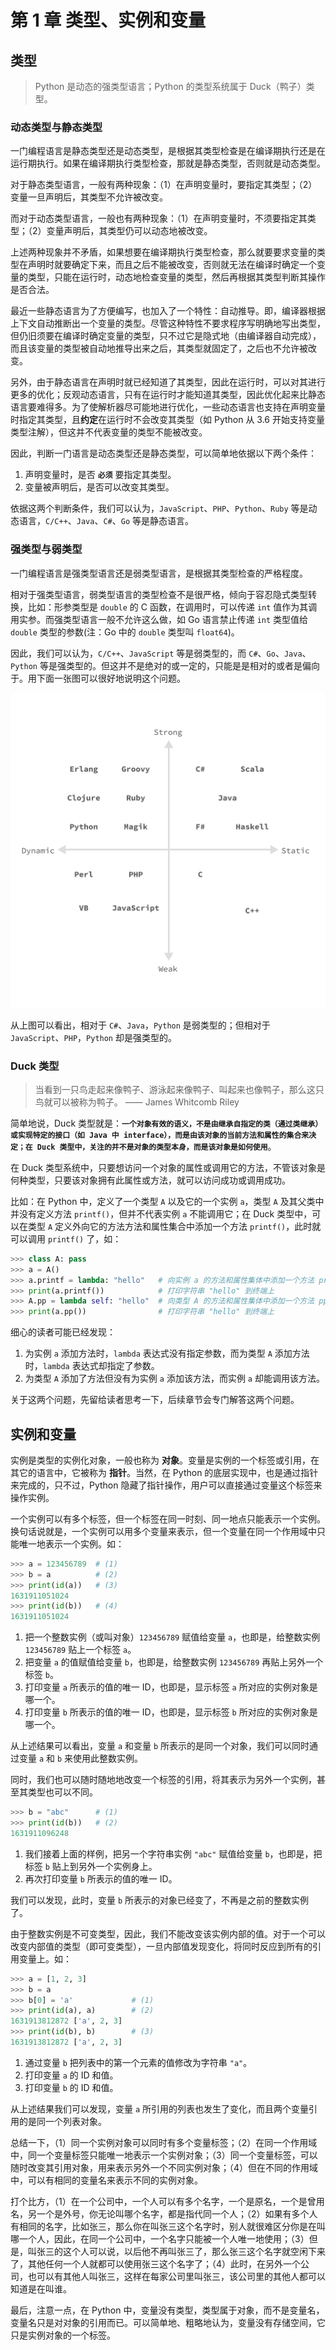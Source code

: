 # 第 1 章 类型、实例和变量

## 类型
> Python 是动态的强类型语言；Python 的类型系统属于 Duck（鸭子）类型。


### 动态类型与静态类型

一门编程语言是静态类型还是动态类型，是根据其类型检查是在编译期执行还是在运行期执行。如果在编译期执行类型检查，那就是静态类型，否则就是动态类型。

对于静态类型语言，一般有两种现象：（1）在声明变量时，要指定其类型；（2）变量一旦声明后，其类型不允许被改变。

而对于动态类型语言，一般也有两种现象：（1）在声明变量时，不须要指定其类型；（2）变量声明后，其类型仍可以动态地被改变。

上述两种现象并不矛盾，如果想要在编译期执行类型检查，那么就要要求变量的类型在声明时就要确定下来，而且之后不能被改变，否则就无法在编译时确定一个变量的类型，只能在运行时，动态地检查变量的类型，然后再根据其类型判断其操作是否合法。

最近一些静态语言为了方便编写，也加入了一个特性：自动推导。即，编译器根据上下文自动推断出一个变量的类型。尽管这种特性不要求程序写明确地写出类型，但仍旧须要在编译时确定变量的类型，只不过它是隐式地（由编译器自动完成），而且该变量的类型被自动地推导出来之后，其类型就固定了，之后也不允许被改变。

另外，由于静态语言在声明时就已经知道了其类型，因此在运行时，可以对其进行更多的优化；反观动态语言，只有在运行时才能知道其类型，因此优化起来比静态语言要难得多。为了使解析器尽可能地进行优化，一些动态语言也支持在声明变量时指定其类型，且**约定**在运行时不会改变其类型（如 Python 从 3.6 开始支持变量类型注解），但这并不代表变量的类型不能被改变。

因此，判断一门语言是动态类型还是静态类型，可以简单地依据以下两个条件：
1. 声明变量时，是否 **`必须`** 要指定其类型。
2. 变量被声明后，是否可以改变其类型。

依据这两个判断条件，我们可以认为，`JavaScript`、`PHP`、`Python`、`Ruby` 等是动态语言，`C/C++`、`Java`、`C#`、`Go` 等是静态语言。


### 强类型与弱类型

一门编程语言是强类型语言还是弱类型语言，是根据其类型检查的严格程度。

相对于强类型语言，弱类型语言的类型检查不是很严格，倾向于容忍隐式类型转换，比如：形参类型是 `double` 的 C 函数，在调用时，可以传递 `int` 值作为其调用实参。而强类型语言一般不允许这么做，如 Go 语言禁止传递 `int` 类型值给 `double` 类型的参数(注：Go 中的 `double` 类型叫 `float64`)。

因此，我们可以认为，`C/C++`、`JavaScript` 等是弱类型的，而 `C#`、`Go`、`Java`、`Python` 等是强类型的。但这并不是绝对的或一定的，只能是是相对的或者是偏向于。用下面一张图可以很好地说明这个问题。

![language-strong-weak-type](./static/language-strong-weak-type.png)

从上图可以看出，相对于 `C#`、`Java`，`Python` 是弱类型的；但相对于 `JavaScript`、`PHP`，`Python` 却是强类型的。


### Duck 类型

> 当看到一只鸟走起来像鸭子、游泳起来像鸭子、叫起来也像鸭子，那么这只鸟就可以被称为鸭子。   —— James Whitcomb Riley

简单地说，Duck 类型就是：**`一个对象有效的语义，不是由继承自指定的类（通过类继承）或实现特定的接口（如 Java 中 interface），而是由该对象的当前方法和属性的集合来决定；在 Duck 类型中，关注的并不是对象的类型本身，而是该对象是如何使用`**。

在 Duck 类型系统中，只要想访问一个对象的属性或调用它的方法，不管该对象是何种类型，只要该对象拥有此属性或方法，就可以访问成功或调用成功。

比如：在 Python 中，定义了一个类型 `A` 以及它的一个实例 `a`，类型 `A` 及其父类中并没有定义方法 `printf()`，但并不代表实例 `a` 不能调用它；在 Duck 类型中，可以在类型 `A` 定义外向它的方法方法和属性集合中添加一个方法 `printf()`，此时就可以调用 `printf()` 了，如：

```python
>>> class A: pass
>>> a = A()
>>> a.printf = lambda: "hello"   # 向实例 a 的方法和属性集体中添加一个方法 printf
>>> print(a.printf())            # 打印字符串 "hello" 到终端上
>>> A.pp = lambda self: "hello"  # 向类型 A 的方法和属性集体中添加一个方法 pp
>>> print(a.pp())                # 打印字符串 "hello" 到终端上
```

细心的读者可能已经发现：
1. 为实例 `a` 添加方法时，`lambda` 表达式没有指定参数，而为类型 `A` 添加方法时，`lambda` 表达式却指定了参数。
2. 为类型 `A` 添加了方法但没有为实例 `a` 添加该方法，而实例 `a` 却能调用该方法。

关于这两个问题，先留给读者思考一下，后续章节会专门解答这两个问题。


## 实例和变量

实例是类型的实例化对象，一般也称为 **对象**。变量是实例的一个标签或引用，在其它的语言中，它被称为 **指针**。当然，在 Python 的底层实现中，也是通过指针来完成的，只不过，Python 隐藏了指针操作，用户可以直接通过变量这个标签来操作实例。

一个实例可以有多个标签，但一个标签在同一时刻、同一地点只能表示一个实例。换句话说就是，一个实例可以用多个变量来表示，但一个变量在同一个作用域中只能唯一地表示一个实例。如：
```python
>>> a = 123456789  # (1)
>>> b = a          # (2)
>>> print(id(a))   # (3)
1631911051024
>>> print(id(b))   # (4)
1631911051024
```
1. 把一个整数实例（或叫对象）`123456789` 赋值给变量 `a`，也即是，给整数实例 `123456789` 贴上一个标签 `a`。
2. 把变量 `a` 的值赋值给变量 `b`，也即是，给整数实例 `123456789` 再贴上另外一个标签 `b`。
3. 打印变量 `a` 所表示的值的唯一 ID，也即是，显示标签 `a` 所对应的实例对象是哪一个。
4. 打印变量 `b` 所表示的值的唯一 ID，也即是，显示标签 `b` 所对应的实例对象是哪一个。

从上述结果可以看出，变量 `a` 和变量 `b` 所表示的是同一个对象，我们可以同时通过变量 `a` 和 `b` 来使用此整数实例。

同时，我们也可以随时随地地改变一个标签的引用，将其表示为另外一个实例，甚至其类型也可以不同。
```python
>>> b = "abc"      # (1)
>>> print(id(b))   # (2)
1631911096248
```

1. 我们接着上面的样例，把另一个字符串实例 `"abc"` 赋值给变量 `b`，也即是，把标签 `b` 贴上到另外一个实例身上。
2. 再次打印变量 `b` 所表示的值的唯一 ID。

我们可以发现，此时，变量 `b` 所表示的对象已经变了，不再是之前的整数实例了。

由于整数实例是不可变类型，因此，我们不能改变该实例内部的值。对于一个可以改变内部值的类型（即可变类型），一旦内部值发现变化，将同时反应到所有的引用变量上。如：
```python
>>> a = [1, 2, 3]
>>> b = a
>>> b[0] = 'a'             # (1)
>>> print(id(a), a)        # (2)
1631913812872 ['a', 2, 3]
>>> print(id(b), b)        # (3)
1631913812872 ['a', 2, 3]
```
1. 通过变量 `b` 把列表中的第一个元素的值修改为字符串 `"a"`。
2. 打印变量 `a` 的 ID 和值。
3. 打印变量 `b` 的 ID 和值。

从上述结果我们可以发现，变量 `a` 所引用的列表也发生了变化，而且两个变量引用的是同一个列表对象。

总结一下，（1）同一个实例对象可以同时有多个变量标签；（2）在同一个作用域中，同一个变量标签只能唯一地表示一个实例对象；（3）同一个变量标签，可以随时改变其引用对象，用来表示另外一个不同实例对象；（4）但在不同的作用域中，可以有相同的变量名来表示不同的实例对象。

打个比方，（1）在一个公司中，一个人可以有多个名字，一个是原名，一个是曾用名，另一个是外号，你无论叫哪个名字，都是指代同一个人；（2）如果有多个人有相同的名字，比如张三，那么你在叫张三这个名字时，别人就很难区分你是在叫哪一个人，因此，在同一个公司中，一个名字只能被一个人唯一地使用；（3）但是，叫张三的这个人可以说，以后他不再叫张三了，那么张三这个名字就空闲下来了，其他任何一个人就都可以使用张三这个名字了；（4）此时，在另外一个公司，也可以有其他人叫张三，这样在每家公司里叫张三，该公司里的其他人都可以知道是在叫谁。

最后，注意一点，在 Python 中，变量没有类型，类型属于对象，而不是变量名，变量名只是对对象的引用而已。可以简单地、粗略地认为，变量没有存储空间，它只是实例对象的一个标签。
